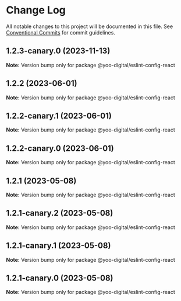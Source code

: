 # Change Log

All notable changes to this project will be documented in this file.
See [Conventional Commits](https://conventionalcommits.org) for commit guidelines.

## 1.2.3-canary.0 (2023-11-13)

**Note:** Version bump only for package @yoo-digital/eslint-config-react





## 1.2.2 (2023-06-01)

**Note:** Version bump only for package @yoo-digital/eslint-config-react





## 1.2.2-canary.1 (2023-06-01)

**Note:** Version bump only for package @yoo-digital/eslint-config-react





## 1.2.2-canary.0 (2023-06-01)

**Note:** Version bump only for package @yoo-digital/eslint-config-react





## 1.2.1 (2023-05-08)

**Note:** Version bump only for package @yoo-digital/eslint-config-react





## 1.2.1-canary.2 (2023-05-08)

**Note:** Version bump only for package @yoo-digital/eslint-config-react





## 1.2.1-canary.1 (2023-05-08)

**Note:** Version bump only for package @yoo-digital/eslint-config-react





## 1.2.1-canary.0 (2023-05-08)

**Note:** Version bump only for package @yoo-digital/eslint-config-react
